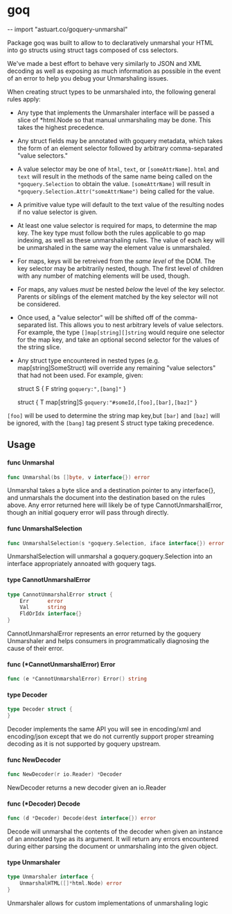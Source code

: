# goq
--
    import "astuart.co/goquery-unmarshal"

Package goq was built to allow to to declaratively unmarshal your HTML into go
structs using struct tags composed of css selectors.

We've made a best effort to behave very similarly to JSON and XML decoding as
well as exposing as much information as possible in the event of an error to
help you debug your Unmarshaling issues.

When creating struct types to be unmarshaled into, the following general rules
apply:

- Any type that implements the Unmarshaler interface will be passed a slice of
*html.Node so that manual unmarshaling may be done. This takes the highest
precedence.

- Any struct fields may be annotated with goquery metadata, which takes the form
of an element selector followed by arbitrary comma-separated "value selectors."

- A value selector may be one of `html`, `text`, or `[someAttrName]`. `html` and
`text` will result in the methods of the same name being called on the
`*goquery.Selection` to obtain the value. `[someAttrName]` will result in
`*goquery.Selection.Attr("someAttrName")` being called for the value.

- A primitive value type will default to the text value of the resulting nodes
if no value selector is given.

- At least one value selector is required for maps, to determine the map key.
The key type must follow both the rules applicable to go map indexing, as well
as these unmarshaling rules. The value of each key will be unmarshaled in the
same way the element value is unmarshaled.

- For maps, keys will be retreived from the *same level* of the DOM. The key
selector may be arbitrarily nested, though. The first level of children with any
number of matching elements will be used, though.

- For maps, any values *must* be nested *below* the level of the key selector.
Parents or siblings of the element matched by the key selector will not be
considered.

- Once used, a "value selector" will be shifted off of the comma-separated list.
This allows you to nest arbitrary levels of value selectors. For example, the
type `[]map[string][]string` would require one selector for the map key, and
take an optional second selector for the values of the string slice.

- Any struct type encountered in nested types (e.g. map[string]SomeStruct) will
override any remaining "value selectors" that had not been used. For example,
given:

    struct S {
      F string `goquery:",[bang]"`
    }

    struct {
      T map[string]S `goquery:"#someId,[foo],[bar],[baz]"`
    }

`[foo]` will be used to determine the string map key,but `[bar]` and `[baz]`
will be ignored, with the `[bang]` tag present S struct type taking precedence.

## Usage

#### func  Unmarshal

```go
func Unmarshal(bs []byte, v interface{}) error
```
Unmarshal takes a byte slice and a destination pointer to any interface{}, and
unmarshals the document into the destination based on the rules above. Any error
returned here will likely be of type CannotUnmarshalError, though an initial
goquery error will pass through directly.

#### func  UnmarshalSelection

```go
func UnmarshalSelection(s *goquery.Selection, iface interface{}) error
```
UnmarshalSelection will unmarshal a goquery.goquery.Selection into an interface
appropriately annoated with goquery tags.

#### type CannotUnmarshalError

```go
type CannotUnmarshalError struct {
	Err      error
	Val      string
	FldOrIdx interface{}
}
```

CannotUnmarshalError represents an error returned by the goquery Unmarshaler and
helps consumers in programmatically diagnosing the cause of their error.

#### func (*CannotUnmarshalError) Error

```go
func (e *CannotUnmarshalError) Error() string
```

#### type Decoder

```go
type Decoder struct {
}
```

Decoder implements the same API you will see in encoding/xml and encoding/json
except that we do not currently support proper streaming decoding as it is not
supported by goquery upstream.

#### func  NewDecoder

```go
func NewDecoder(r io.Reader) *Decoder
```
NewDecoder returns a new decoder given an io.Reader

#### func (*Decoder) Decode

```go
func (d *Decoder) Decode(dest interface{}) error
```
Decode will unmarshal the contents of the decoder when given an instance of an
annotated type as its argument. It will return any errors encountered during
either parsing the document or unmarshaling into the given object.

#### type Unmarshaler

```go
type Unmarshaler interface {
	UnmarshalHTML([]*html.Node) error
}
```

Unmarshaler allows for custom implementations of unmarshaling logic
